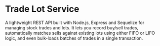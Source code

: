 # Trade Lot Service

A lightweight REST API built with Node.js, Express and Sequelize for managing stock trades and lots. It lets you record buy/sell trades, automatically matches sells against existing lots using either FIFO or LIFO logic, and even bulk-loads batches of trades in a single transaction.
